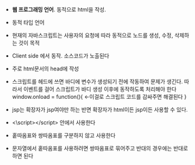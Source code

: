 - **웹 프로그래밍 언어**. 동적으로 html을 작성.
- 동적 타입 언어
- 현재의 자바스크립트는 사용자의 요청에 따라 동적으로 노드를 생성, 수정, 삭제하는 것이 목적

- Client side 에서 동작. 소스코드가 노출된다
- 주로 html문서의 head에 작성
- 스크립트를 헤드에 쓰면 바디에 변수가 생성되기 전에 작동하여 문제가 생긴다. 따라서 이벤트를 걸어 스크립트가 바디 생성 이후에 동작하도록 처리해야 한다
	window.onload = function(){          ←이걸로 스크립트 코드를 감싸주면 해결된다
	}

- jsp는 확장자가 jsp여야만 하는 반면 확장자가 html이든 jsp이든 사용할 수 있다.
- <\script><\/script> 안에서 사용한다


- 홑따옴표와 쌍따옴표를 구분하지 않고 사용한다
- 문자열에서 홑따옴표를 사용하려면 쌍따옴표로 묶어주고 반대의 경우에는 반대로 하면 된다